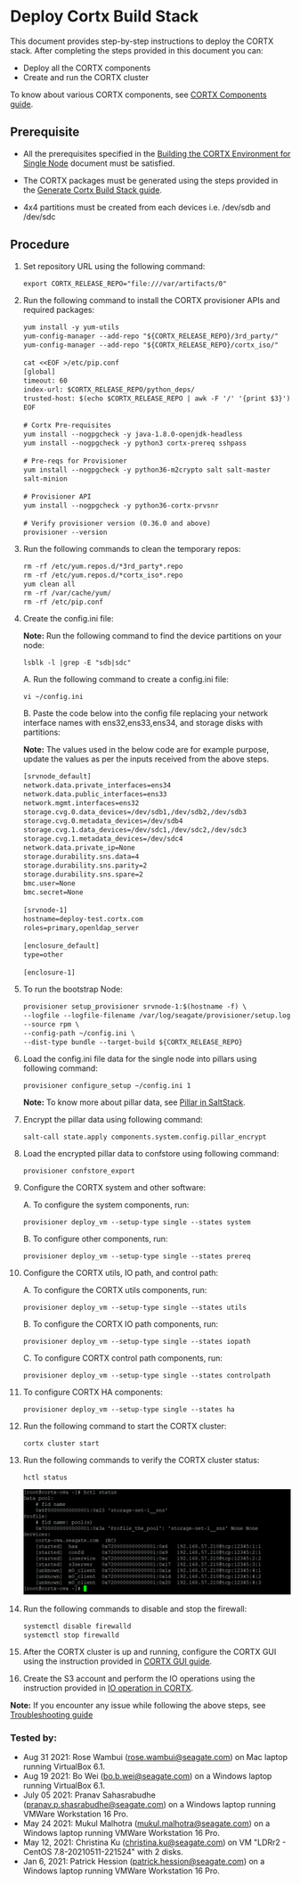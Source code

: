 # Deploy Cortx Build Stack

This document provides step-by-step instructions to deploy the CORTX stack. After completing the steps provided in this document you can:

  - Deploy all the CORTX components
  - Create and run the CORTX cluster

To know about various CORTX components, see [CORTX Components guide](https://github.com/Seagate/cortx/blob/main/doc/Components.md).

## Prerequisite

- All the prerequisites specified in the [Building the CORTX Environment for Single Node](Building-CORTX-From-Source-for-SingleNode.md) document must be satisfied.

- The CORTX packages must be generated using the steps provided in the [Generate Cortx Build Stack guide](Generate-Cortx-Build-Stack.md).

- 4x4 partitions must be created from each devices i.e. /dev/sdb and /dev/sdc


## Procedure

1. Set repository URL using the following command:

   ```
   export CORTX_RELEASE_REPO="file:///var/artifacts/0"   
   ```

2. Run the following command to install the CORTX provisioner APIs and required packages:

   ```
   yum install -y yum-utils
   yum-config-manager --add-repo "${CORTX_RELEASE_REPO}/3rd_party/"
   yum-config-manager --add-repo "${CORTX_RELEASE_REPO}/cortx_iso/"

   cat <<EOF >/etc/pip.conf
   [global]
   timeout: 60
   index-url: $CORTX_RELEASE_REPO/python_deps/
   trusted-host: $(echo $CORTX_RELEASE_REPO | awk -F '/' '{print $3}')
   EOF

   # Cortx Pre-requisites
   yum install --nogpgcheck -y java-1.8.0-openjdk-headless
   yum install --nogpgcheck -y python3 cortx-prereq sshpass

   # Pre-reqs for Provisioner
   yum install --nogpgcheck -y python36-m2crypto salt salt-master salt-minion

   # Provisioner API
   yum install --nogpgcheck -y python36-cortx-prvsnr

   # Verify provisioner version (0.36.0 and above)
   provisioner --version
   ```

3. Run the following commands to clean the temporary repos:

   ```
   rm -rf /etc/yum.repos.d/*3rd_party*.repo
   rm -rf /etc/yum.repos.d/*cortx_iso*.repo
   yum clean all
   rm -rf /var/cache/yum/
   rm -rf /etc/pip.conf
   ```

4. Create the config.ini file:

     **Note:** Run the following command to find the device partitions on your node:

     ```
     lsblk -l |grep -E "sdb|sdc"
     ```

   A. Run the following command to create a config.ini file:

      ```
      vi ~/config.ini
      ```

   B. Paste the code below into the config file replacing your network interface names with ens32,ens33,ens34, and storage disks with partitions:
      
      **Note:** The values used in the below code are for example purpose, update the values as per the inputs received from the above steps.

      ```
      [srvnode_default]
      network.data.private_interfaces=ens34
      network.data.public_interfaces=ens33
      network.mgmt.interfaces=ens32
      storage.cvg.0.data_devices=/dev/sdb1,/dev/sdb2,/dev/sdb3
      storage.cvg.0.metadata_devices=/dev/sdb4
      storage.cvg.1.data_devices=/dev/sdc1,/dev/sdc2,/dev/sdc3
      storage.cvg.1.metadata_devices=/dev/sdc4
      network.data.private_ip=None
      storage.durability.sns.data=4
      storage.durability.sns.parity=2
      storage.durability.sns.spare=2
      bmc.user=None
      bmc.secret=None

      [srvnode-1]
      hostname=deploy-test.cortx.com
      roles=primary,openldap_server

      [enclosure_default]
      type=other

      [enclosure-1]
      ```

5. To run the bootstrap Node:

   ```
   provisioner setup_provisioner srvnode-1:$(hostname -f) \
   --logfile --logfile-filename /var/log/seagate/provisioner/setup.log --source rpm \
   --config-path ~/config.ini \
   --dist-type bundle --target-build ${CORTX_RELEASE_REPO}
   ```
6. Load the config.ini file data for the single node into pillars using following command:

   ```
   provisioner configure_setup ~/config.ini 1
   ```
   **Note:** To know more about pillar data, see [Pillar in SaltStack](https://docs.saltproject.io/en/latest/topics/tutorials/pillar.html).

7. Encrypt the pillar data using following command:

   ```
   salt-call state.apply components.system.config.pillar_encrypt
   ```

8. Load the encrypted pillar data to confstore using following command:

   ```
   provisioner confstore_export
   ```

9. Configure the CORTX system and other software:

   A. To configure the system components, run:

      ```
      provisioner deploy_vm --setup-type single --states system
      ```

   B. To configure other components, run:

      ```
      provisioner deploy_vm --setup-type single --states prereq
      ```

10. Configure the CORTX utils, IO path, and control path:

    A. To configure the CORTX utils components, run:

       ```
       provisioner deploy_vm --setup-type single --states utils
       ```

    B. To configure the CORTX IO path components, run:

       ```
       provisioner deploy_vm --setup-type single --states iopath
       ```

    C. To configure CORTX control path components, run:

       ```
       provisioner deploy_vm --setup-type single --states controlpath
       ```

11. To configure CORTX HA components:

    ```
    provisioner deploy_vm --setup-type single --states ha
    ```

12. Run the following command to start the CORTX cluster:

    ```
    cortx cluster start
    ```

13. Run the following commands to verify the CORTX cluster status:

    ```
    hctl status
    ```
    ![CORTX Cluster](https://github.com/Seagate/cortx/blob/main/doc/images/hctl_status_output.png)

14. Run the following commands to disable and stop the firewall:

    ```
    systemctl disable firewalld
    systemctl stop firewalld
    ```

15. After the CORTX cluster is up and running, configure the CORTX GUI using the instruction provided in [CORTX GUI guide](https://github.com/Seagate/cortx/blob/main/doc/Preboarding_and_Onboarding.rst).

16. Create the S3 account and perform the IO operations using the instruction provided in [IO operation in CORTX](https://github.com/Seagate/cortx/blob/main/doc/Performing_IO_Operations_Using_S3Client.rst).

**Note:** If you encounter any issue while following the above steps, see [Troubleshooting guide](https://github.com/Seagate/cortx/blob/main/doc/Troubleshooting.md)


### Tested by:

- Aug 31 2021: Rose Wambui (rose.wambui@seagate.com) on Mac laptop running VirtualBox 6.1.
- Aug 19 2021: Bo Wei (bo.b.wei@seagate.com) on a Windows laptop running VirtualBox 6.1.
- July 05 2021: Pranav Sahasrabudhe (pranav.p.shasrabudhe@seagate.com) on a Windows laptop running VMWare Workstation 16 Pro.
- May 24 2021: Mukul Malhotra (mukul.malhotra@seagate.com) on a Windows laptop running VMWare Workstation 16 Pro.
- May 12, 2021: Christina Ku (christina.ku@seagate.com) on VM "LDRr2 - CentOS 7.8-20210511-221524" with 2 disks.
- Jan 6, 2021: Patrick Hession (patrick.hession@seagate.com) on a Windows laptop running VMWare Workstation 16 Pro.
